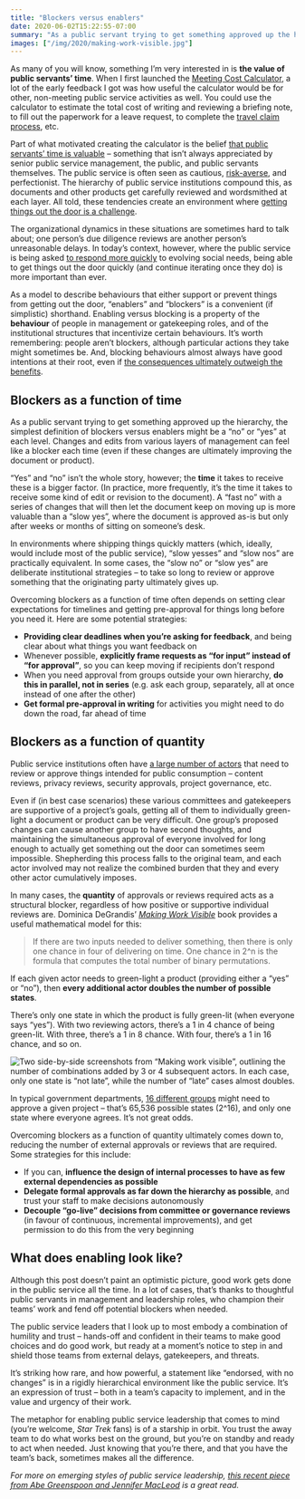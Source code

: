 ```yaml
---
title: "Blockers versus enablers"
date: 2020-06-02T15:22:55-07:00
summary: "As a public servant trying to get something approved up the hierarchy, the simplest definition of blockers versus enablers might be a “no” or “yes” at each level. In practice, however, the time it takes to receive these – and the quantity of approvals required – are bigger structural factors, regardless of how positive or supportive individual approvals are. This post dives into organizational blockers as a concept, with some potential strategies to mitigate them."
images: ["/img/2020/making-work-visible.jpg"]
---
```


As many of you will know, something I’m very interested in is **the value of public servants’ time**. When I first launched the [Meeting Cost Calculator](https://meetingcostcalculator.ca/), a lot of the early feedback I got was how useful the calculator would be for other, non-meeting public service activities as well. You could use the calculator to estimate the total cost of writing and reviewing a briefing note, to fill out the paperwork for a leave request, to complete the [travel claim process](https://internal-red-tape-reduction-report.github.io/annex-2/#snapshot-the-trouble-with-travel), etc. 

Part of what motivated creating the calculator is the belief [that public servants’ time is valuable](https://www.cbc.ca/news/canada/ottawa/online-calculator-meetings-civil-service-1.5082680) – something that isn’t always appreciated by senior public service management, the public, and public servants themselves. The public service is often seen as cautious, [risk-averse](/2020/05/22/crisis-bureaucracies-and-change/), and perfectionist. The hierarchy of public service institutions compound this, as documents and other products get carefully reviewed and wordsmithed at each layer. All told, these tendencies create an environment where [getting things out the door is a challenge](/2020/01/10/shipping/).

The organizational dynamics in these situations are sometimes hard to talk about; one person’s due diligence reviews are another person’s unreasonable delays. In today’s context, however, where the public service is being asked [to respond more quickly](/2020/05/22/crisis-bureaucracies-and-change/) to evolving social needs, being able to get things out the door quickly (and continue iterating once they do) is more important than ever. 

As a model to describe behaviours that either support or prevent things from getting out the door, “enablers” and “blockers” is a convenient (if simplistic) shorthand. Enabling versus blocking is a property of the **behaviour** of people in management or gatekeeping roles, and of the institutional structures that incentivize certain behaviours. It’s worth remembering: people aren’t blockers, although particular actions they take might sometimes be. And, blocking behaviours almost always have good intentions at their root, even if [the consequences ultimately outweigh the benefits](/2020/01/28/introducing-agile-to-large-organizations-is-a-subtractive-process-not-an-additive-one/#what-this-looks-like-in-practice).

## Blockers as a function of time

As a public servant trying to get something approved up the hierarchy, the simplest definition of blockers versus enablers might be a “no” or “yes” at each level. Changes and edits from various layers of management can feel like a blocker each time (even if these changes are ultimately improving the document or product). 

“Yes” and “no” isn’t the whole story, however; the **time** it takes to receive these is a bigger factor. (In practice, more frequently, it’s the time it takes to receive some kind of edit or revision to the document). A “fast no” with a series of changes that will then let the document keep on moving up is more valuable than a “slow yes”, where the document is approved as-is but only after weeks or months of sitting on someone’s desk. 

In environments where shipping things quickly matters (which, ideally, would include most of the public service), “slow yesses” and “slow nos” are practically equivalent. In some cases, the “slow no” or “slow yes” are deliberate institutional strategies – to take so long to review or approve something that the originating party ultimately gives up. 

Overcoming blockers as a function of time often depends on setting clear expectations for timelines and getting pre-approval for things long before you need it. Here are some potential strategies:

*   **Providing clear deadlines when you’re asking for feedback**, and being clear about what things you want feedback on
*   Whenever possible, **explicitly frame requests as “for input” instead of “for approval”**, so you can keep moving if recipients don’t respond
*   When you need approval from groups outside your own hierarchy, **do this in parallel, not in series** (e.g. ask each group, separately, all at once instead of one after the other)
*   **Get formal pre-approval in writing** for activities you might need to do down the road, far ahead of time

## Blockers as a function of quantity

Public service institutions often have [a large number of actors](/2020/01/10/shipping/#why-is-shipping-so-hard) that need to review or approve things intended for public consumption – content reviews, privacy reviews, security approvals, project governance, etc. 

Even if (in best case scenarios) these various committees and gatekeepers are supportive of a project’s goals, getting all of them to individually green-light a document or product can be very difficult. One group’s proposed changes can cause another group to have second thoughts, and maintaining the simultaneous approval of everyone involved for long enough to actually get something out the door can sometimes seem impossible. Shepherding this process falls to the original team, and each actor involved may not realize the combined burden that they and every other actor cumulatively imposes.

In many cases, the **quantity** of approvals or reviews required acts as a structural blocker, regardless of how positive or supportive individual reviews are. Dominica DeGrandis’ _[Making Work Visible](https://itrevolution.com/book/making-work-visible/)_ book provides a useful mathematical model for this:

> If there are two inputs needed to deliver something, then there is only one chance in four of delivering on time. One chance in 2^n is the formula that computes the total number of binary permutations.

If each given actor needs to green-light a product (providing either a “yes” or “no”), then **every additional actor doubles the number of possible states**. 

There’s only one state in which the product is fully green-lit (when everyone says “yes”). With two reviewing actors, there’s a 1 in 4 chance of being green-lit. With three, there’s a 1 in 8 chance. With four, there’s a 1 in 16 chance, and so on. 

<img src="/img/2020/making-work-visible.jpg" class="img-fluid" alt="Two side-by-side screenshots from “Making work visible”, outlining the number of combinations added by 3 or 4 subsequent actors. In each case, only one state is “not late”, while the number of “late” cases almost doubles.">

In typical government departments, [16 different groups](/2020/01/28/introducing-agile-to-large-organizations-is-a-subtractive-process-not-an-additive-one/#what-this-looks-like-in-practice) might need to approve a given project – that’s 65,536 possible states (2^16), and only one state where everyone agrees. It’s not great odds.

Overcoming blockers as a function of quantity ultimately comes down to, reducing the number of external approvals or reviews that are required. Some strategies for this include:

*   If you can, **influence the design of internal processes to have as few external dependencies as possible**
*   **Delegate formal approvals as far down the hierarchy as possible**, and trust your staff to make decisions autonomously
*   **Decouple “go-live” decisions from committee or governance reviews** (in favour of continuous, incremental improvements), and get permission to do this from the very beginning

## What does enabling look like?

Although this post doesn’t paint an optimistic picture, good work gets done in the public service all the time. In a lot of cases, that’s thanks to thoughtful public servants in management and leadership roles, who champion their teams’ work and fend off potential blockers when needed.

The public service leaders that I look up to most embody a combination of humility and trust – hands-off and confident in their teams to make good choices and do good work, but ready at a moment’s notice to step in and shield those teams from external delays, gatekeepers, and threats. 

It’s striking how rare, and how powerful, a statement like “endorsed, with no changes” is in a rigidly hierarchical environment like the public service. It’s an expression of trust – both in a team’s capacity to implement, and in the value and urgency of their work.

The metaphor for enabling public service leadership that comes to mind (you’re welcome, _Star Trek_ fans) is of a starship in orbit. You trust the away team to do what works best on the ground, but you’re on standby and ready to act when needed. Just knowing that you’re there, and that you have the team’s back, sometimes makes all the difference.

_For more on emerging styles of public service leadership, [this recent piece from Abe Greenspoon and Jennifer MacLeod](https://medium.com/@abramgreenspoon/leadership-in-the-public-sector-whats-wanting-to-emerge-6b0cafd96236) is a great read._
